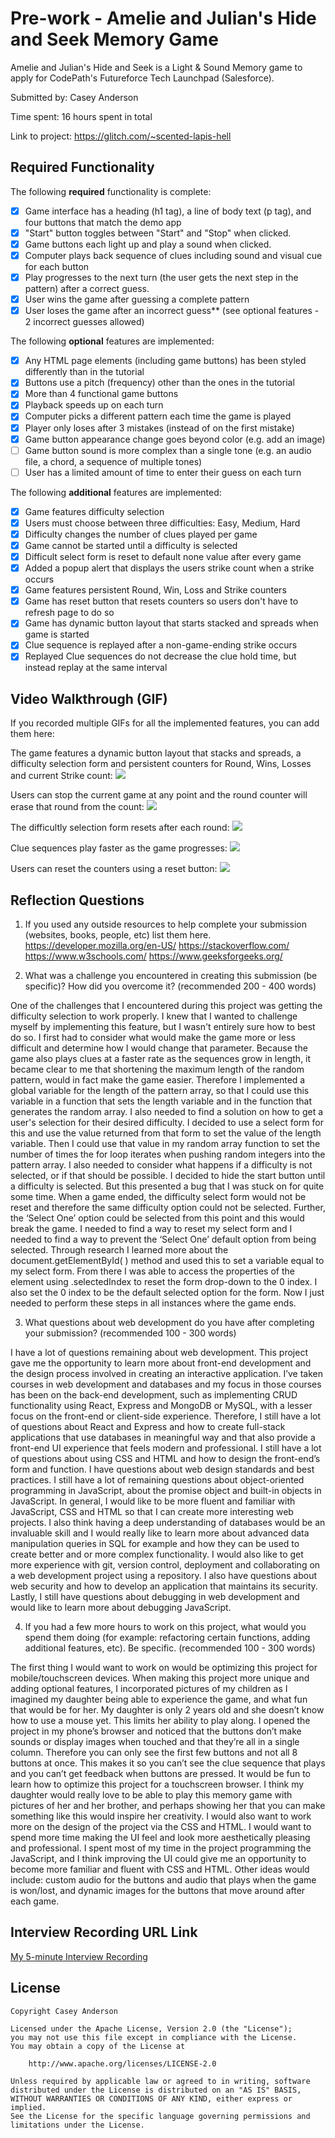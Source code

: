 # Pre-work - Amelie and Julian's Hide and Seek Memory Game

Amelie and Julian's Hide and Seek is a Light & Sound Memory game to apply for CodePath's Futureforce Tech Launchpad (Salesforce).

Submitted by: Casey Anderson

Time spent: 16 hours spent in total

Link to project: https://glitch.com/~scented-lapis-hell

## Required Functionality

The following **required** functionality is complete:

* [x] Game interface has a heading (h1 tag), a line of body text (p tag), and four buttons that match the demo app
* [x] "Start" button toggles between "Start" and "Stop" when clicked. 
* [x] Game buttons each light up and play a sound when clicked. 
* [x] Computer plays back sequence of clues including sound and visual cue for each button
* [x] Play progresses to the next turn (the user gets the next step in the pattern) after a correct guess. 
* [x] User wins the game after guessing a complete pattern
* [x] User loses the game after an incorrect guess** (see optional features - 2 incorrect guesses allowed)

The following **optional** features are implemented:

* [x] Any HTML page elements (including game buttons) has been styled differently than in the tutorial
* [x] Buttons use a pitch (frequency) other than the ones in the tutorial
* [x] More than 4 functional game buttons
* [x] Playback speeds up on each turn
* [x] Computer picks a different pattern each time the game is played
* [x] Player only loses after 3 mistakes (instead of on the first mistake)
* [x] Game button appearance change goes beyond color (e.g. add an image)
* [ ] Game button sound is more complex than a single tone (e.g. an audio file, a chord, a sequence of multiple tones)
* [ ] User has a limited amount of time to enter their guess on each turn

The following **additional** features are implemented:

* [x] Game features difficulty selection
* [x] Users must choose between three difficulties: Easy, Medium, Hard
* [x] Difficulty changes the number of clues played per game
* [x] Game cannot be started until a difficulty is selected
* [x] Difficult select form is reset to default none value after every game
* [x] Added a popup alert that displays the users strike count when a strike occurs
* [x] Game features persistent Round, Win, Loss and Strike counters
* [x] Game has reset button that resets counters so users don't have to refresh page to do so
* [x] Game has dynamic button layout that starts stacked and spreads when game is started
* [x] Clue sequence is replayed after a non-game-ending strike occurs
* [x] Replayed Clue sequences do not decrease the clue hold time, but instead replay at the same interval

## Video Walkthrough (GIF)

If you recorded multiple GIFs for all the implemented features, you can add them here:

The game features a dynamic button layout that stacks and spreads, a difficulty selection form and persistent counters for Round, Wins, Losses and current Strike count:
![](https://i.imgur.com/kUM0RlP.gif)

Users can stop the current game at any point and the round counter will erase that round from the count:
![](https://i.imgur.com/AkSSh9u.gif)

The difficultly selection form resets after each round:
![](https://i.imgur.com/8Qsn8cR.gif)

Clue sequences play faster as the game progresses:
![](https://i.imgur.com/IcTyjB6.gif)

Users can reset the counters using a reset button:
![](https://i.imgur.com/TqH7fa0.gif)


## Reflection Questions
1. If you used any outside resources to help complete your submission (websites, books, people, etc) list them here. 
https://developer.mozilla.org/en-US/
https://stackoverflow.com/
https://www.w3schools.com/
https://www.geeksforgeeks.org/

2. What was a challenge you encountered in creating this submission (be specific)? How did you overcome it? (recommended 200 - 400 words)

One of the challenges that I encountered during this project was getting the difficulty selection to work properly. I knew that I wanted to challenge myself by implementing this feature, but I wasn't entirely sure how to best do so. 
I first had to consider what would make the game more or less difficult and determine how I would change that parameter. Because the game also plays clues at a faster rate as the sequences grow in length, it became clear to me that shortening the maximum length of the random pattern, would in fact make the game easier. 
Therefore I implemented a global variable for the length of the pattern array, so that I could use this variable in a function that sets the length variable and in the function that generates the random array. I also needed to find a solution on how to get a user's selection for their desired difficulty. 
I decided to use a select form for this and use the value returned from that form to set the value of the length variable. Then I could use that value in my random array function to set the number of times the for loop iterates when pushing random integers into the pattern array. 
I also needed to consider what happens if a difficulty is not selected, or if that should be possible. I decided to hide the start button until a difficulty is selected. But this presented a bug that I was stuck on for quite some time. When a game ended, the difficulty select form would not be reset and therefore the same difficulty option could not be selected. 
Further, the ‘Select One’ option could be selected from this point and this would break the game. I needed to find a way to reset my select form and I needed to find a way to prevent the ‘Select One’ default option from being selected. Through research I learned more about the document.getElementById( ) method and used this to set a variable equal to my select form. 
From there I was able to access the properties of the element using .selectedIndex to reset the form drop-down to the 0 index. I also set the 0 index to be the default selected option for the form. Now I just needed to perform these steps in all instances where the game ends.

3. What questions about web development do you have after completing your submission? (recommended 100 - 300 words) 

I have a lot of questions remaining about web development. This project gave me the opportunity to learn more about front-end development and the design process involved in creating an interactive application. I’ve taken courses in web development and databases and my focus in those courses has been on the back-end development, such as implementing CRUD functionality using React, Express and MongoDB or MySQL, with a lesser focus on the front-end or client-side experience. 
Therefore, I still have a lot of questions about React and Express and how to create full-stack applications that use databases in meaningful way and that also provide a front-end UI experience that feels modern and professional.  I still have a lot of questions about using CSS and HTML and how to design the front-end’s form and function. I have questions about web design standards and best practices. 
I still have a lot of remaining questions about object-oriented programming in JavaScript, about the promise object and built-in objects in JavaScript. In general, I would like to be more fluent and familiar with JavaScript, CSS and HTML so that I can create more interesting web projects. 
I also think having a deep understanding of databases would be an invaluable skill and I would really like to learn more about advanced data manipulation queries in SQL for example and how they can be used to create better and or more complex functionality. I would also like to get more experience with git, version control, deployment and collaborating on a web development project using a repository. 
I also have questions about web security and how to develop an application that maintains its security. Lastly, I still have questions about debugging in web development and would like to learn more about debugging JavaScript.

4. If you had a few more hours to work on this project, what would you spend them doing (for example: refactoring certain functions, adding additional features, etc). Be specific. (recommended 100 - 300 words) 

The first thing I would want to work on would be optimizing this project for mobile/touchscreen devices. When making this project more unique and adding optional features, I incorporated pictures of my children as I imagined my daughter being able to experience the game, and what fun that would be for her. My daughter is only 2 years old and she doesn’t know how to use a mouse yet. 
This limits her ability to play along. I opened the project in my phone’s browser and noticed that the buttons don’t make sounds or display images when touched and that they’re all in a single column. Therefore you can only see the first few buttons and not all 8 buttons at once. This makes it so you can’t see the clue sequence that plays and you can’t get feedback when buttons are pressed. 
It would be fun to learn how to optimize this project for a touchscreen browser. I think my daughter would really love to be able to play this memory game with pictures of her and her brother, and perhaps showing her that you can make something like this would inspire her creativity. I would also want to work more on the design of the project via the CSS and HTML. 
I would want to spend more time making the UI feel and look more aesthetically pleasing and professional. I spent most of my time in the project programming the JavaScript, and I think improving the UI could give me an opportunity to become more familiar and fluent with CSS and HTML. Other ideas would include: custom audio for the buttons and audio that plays when the game is won/lost, and dynamic images for the buttons that move around after each game.


## Interview Recording URL Link

[My 5-minute Interview Recording](https://www.loom.com/share/7474e499d7724d54a059b48499a7f244)


## License

    Copyright Casey Anderson

    Licensed under the Apache License, Version 2.0 (the "License");
    you may not use this file except in compliance with the License.
    You may obtain a copy of the License at

        http://www.apache.org/licenses/LICENSE-2.0

    Unless required by applicable law or agreed to in writing, software
    distributed under the License is distributed on an "AS IS" BASIS,
    WITHOUT WARRANTIES OR CONDITIONS OF ANY KIND, either express or implied.
    See the License for the specific language governing permissions and
    limitations under the License.